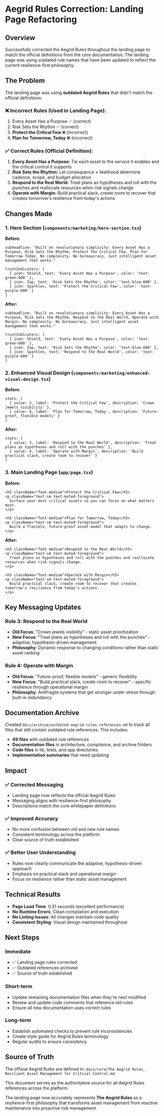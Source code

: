 # Aegrid Rules Correction: Landing Page Refactoring

## Overview
Successfully corrected the Aegrid Rules throughout the landing page to match the official definitions from the core documentation. The landing page was using outdated rule names that have been updated to reflect the current resilience-first philosophy.

## The Problem
The landing page was using **outdated Aegrid Rules** that didn't match the official definitions:

### ❌ **Incorrect Rules (Used in Landing Page):**
1. Every Asset Has a Purpose ✅ (correct)
2. Risk Sets the Rhythm ✅ (correct)
3. **Protect the Critical Few** ❌ (incorrect)
4. **Plan for Tomorrow, Today** ❌ (incorrect)

### ✅ **Correct Rules (Official Definition):**
1. **Every Asset Has a Purpose:** Tie each asset to the service it enables and the critical control it supports
2. **Risk Sets the Rhythm:** Let consequence × likelihood determine cadence, scope, and budget allocation
3. **Respond to the Real World:** Treat plans as hypotheses and roll with the punches and reallocate resources when risk signals change
4. **Operate with Margin:** Build practical slack, create room to recover that creates tomorrow's resilience from today's actions

## Changes Made

### **1. Hero Section (`components/marketing/hero-section.tsx`)**

**Before:**
```tsx
subheadline: "Built on revolutionary simplicity: Every Asset Has a Purpose, Risk Sets the Rhythm, Protect the Critical Few, Plan for Tomorrow Today. No complexity. No bureaucracy. Just intelligent asset management that works."

trustIndicators: [
  { icon: Shield, text: 'Every Asset Has a Purpose', color: 'text-green-600' },
  { icon: Zap, text: 'Risk Sets the Rhythm', color: 'text-blue-600' },
  { icon: Sparkles, text: 'Protect the Critical Few', color: 'text-purple-600' }
]
```

**After:**
```tsx
subheadline: "Built on revolutionary simplicity: Every Asset Has a Purpose, Risk Sets the Rhythm, Respond to the Real World, Operate with Margin. No complexity. No bureaucracy. Just intelligent asset management that works."

trustIndicators: [
  { icon: Shield, text: 'Every Asset Has a Purpose', color: 'text-green-600' },
  { icon: Zap, text: 'Risk Sets the Rhythm', color: 'text-blue-600' },
  { icon: Sparkles, text: 'Respond to the Real World', color: 'text-purple-600' }
]
```

### **2. Enhanced Visual Design (`components/marketing/enhanced-visual-design.tsx`)**

**Before:**
```tsx
stats: [
  { value: 3, label: 'Protect the Critical Few', description: 'Crown jewels visibility' },
  { value: 4, label: 'Plan for Tomorrow, Today', description: 'Future-proof, flexible models' }
]
```

**After:**
```tsx
stats: [
  { value: 3, label: 'Respond to the Real World', description: 'Treat plans as hypotheses and roll with the punches' },
  { value: 4, label: 'Operate with Margin', description: 'Build practical slack, create room to recover' }
]
```

### **3. Main Landing Page (`app/page.tsx`)**

**Before:**
```tsx
<h5 className="font-medium">Protect the Critical Few</h5>
<p className="text-sm text-muted-foreground">
  Surface your most critical assets so you can focus on what matters most.
</p>

<h5 className="font-medium">Plan for Tomorrow, Today</h5>
<p className="text-sm text-muted-foreground">
  Build a flexible, future-proof asset model that adapts to change.
</p>
```

**After:**
```tsx
<h5 className="font-medium">Respond to the Real World</h5>
<p className="text-sm text-muted-foreground">
  Treat plans as hypotheses and roll with the punches and reallocate resources when risk signals change.
</p>

<h5 className="font-medium">Operate with Margin</h5>
<p className="text-sm text-muted-foreground">
  Build practical slack, create room to recover that creates tomorrow's resilience from today's actions.
</p>
```

## Key Messaging Updates

### **Rule 3: Respond to the Real World**
- **Old Focus**: "Crown jewels visibility" - static asset prioritization
- **New Focus**: "Treat plans as hypotheses and roll with the punches" - adaptive, hypothesis-driven management
- **Philosophy**: Dynamic response to changing conditions rather than static asset ranking

### **Rule 4: Operate with Margin**
- **Old Focus**: "Future-proof, flexible models" - generic flexibility
- **New Focus**: "Build practical slack, create room to recover" - specific resilience through operational margin
- **Philosophy**: Antifragile systems that get stronger under stress through built-in redundancy

## Documentation Archive

Created `docs/archive/outdated-aegrid-rules-references.md` to track all files that still contain outdated rule references. This includes:

- **49 files** with outdated rule references
- **Documentation files** in architecture, compliance, and archive folders
- **Code files** in lib, tests, and app directories
- **Implementation summaries** that need updating

## Impact

### **✅ Corrected Messaging**
- Landing page now reflects the official Aegrid Rules
- Messaging aligns with resilience-first philosophy
- Descriptions match the core whitepaper definitions

### **✅ Improved Accuracy**
- No more confusion between old and new rule names
- Consistent terminology across the platform
- Clear source of truth established

### **✅ Better User Understanding**
- Rules now clearly communicate the adaptive, hypothesis-driven approach
- Emphasis on practical slack and operational margin
- Focus on resilience rather than static asset management

## Technical Results

- **Page Load Time**: 0.31 seconds (excellent performance)
- **No Runtime Errors**: Clean compilation and execution
- **No Linting Issues**: All changes maintain code quality
- **Consistent Styling**: Visual design maintained throughout

## Next Steps

### **Immediate**
- ✅ Landing page rules corrected
- ✅ Outdated references archived
- ✅ Source of truth established

### **Short-term**
- Update remaining documentation files when they're next modified
- Review and update code comments that reference old rules
- Ensure all new documentation uses correct rules

### **Long-term**
- Establish automated checks to prevent rule inconsistencies
- Create style guide for Aegrid Rules terminology
- Regular audits to ensure consistency

## Source of Truth

The official Aegrid Rules are defined in:
`docs/core/The Aegrid Rules_ Resilient Asset Management for Critical Control.md`

This document serves as the authoritative source for all Aegrid Rules references across the platform.

The landing page now accurately represents **The Aegrid Rules** as a resilience-first philosophy that transforms asset management from reactive maintenance into proactive risk management.
